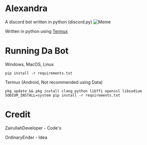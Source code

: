 # Alexandra
A discord bot written in python (discord.py)
![Meme](https://encrypted-tbn0.gstatic.com/images?q=tbn:ANd9GcTfOTG-mRheVtAKqd6d0a7tR-qWqkSNuFHivw&usqp=CAU)

Written in python using [Termux](https://github.com/termux/termux-app)

# Running Da Bot
Windows, MacOS, Linux
```
pip install -r requirements.txt
```
Termux (Android, Not recommended using Data)
```
pkg update && pkg install clang python libffi openssl libsodium
SODIUM_INSTALL=system pip install -r requirements.txt
```


# Credit 
ZairullahDeveloper - Code's

OrdinaryEnder - Idea
